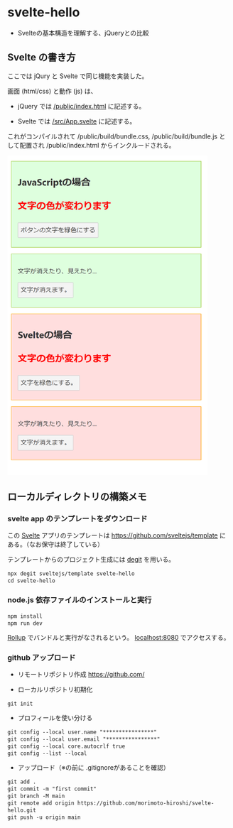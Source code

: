 # svelte-hello

+ Svelteの基本構造を理解する、jQueryとの比較

## Svelte の書き方

ここでは jQury と Svelte で同じ機能を実装した。

画面 (html/css) と動作 (js) は、

+ jQuery では [/public/index.html](https://github.com/morimoto-hiroshi/svelte-hello/blob/main/public/index.html) に記述する。

+ Svelte では [/src/App.svelte](https://github.com/morimoto-hiroshi/svelte-hello/blob/main/src/App.svelte) に記述する。

これがコンパイルされて /public/build/bundle.css, /public/build/bundle.js として配置され /public/index.html からインクルードされる。

<img src="doc/img/snap.png" width="450">

## ローカルディレクトリの構築メモ

### svelte app のテンプレートをダウンロード

この [Svelte](https://svelte.dev) アプリのテンプレートは https://github.com/sveltejs/template にある。（なお保守は終了している）

テンプレートからのプロジェクト生成には [degit](https://github.com/Rich-Harris/degit) を用いる。

```
npx degit sveltejs/template svelte-hello
cd svelte-hello
```

### node.js 依存ファイルのインストールと実行

```
npm install
npm run dev
```

[Rollup](https://rollupjs.org) でバンドルと実行がなされるという。
[localhost:8080](http://localhost:8080) でアクセスする。

### github アップロード

+ リモートリポジトリ作成
https://github.com/

+ ローカルリポジトリ初期化
```
git init
```

+ プロフィールを使い分ける
```
git config --local user.name "****************"
git config --local user.email "****************"
git config --local core.autocrlf true
git config --list --local
```

+ アップロード（※の前に .gitignoreがあることを確認）
```
git add .
git commit -m "first commit"
git branch -M main
git remote add origin https://github.com/morimoto-hiroshi/svelte-hello.git
git push -u origin main
```
